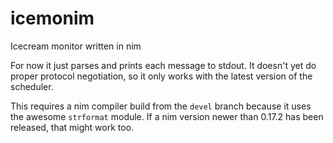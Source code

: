 # icemonim
Icecream monitor written in nim

For now it just parses and prints each message to stdout. It doesn't yet do
proper protocol negotiation, so it only works with the latest version of the
scheduler.

This requires a nim compiler build from the `devel` branch because it uses 
the awesome `strformat` module. If a nim version newer than 0.17.2 has been 
released, that might work too.
